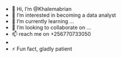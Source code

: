 - 👋 Hi, I’m @Khalemabrian
- 👀 I’m interested in becoming a data analyst
- 🌱 I’m currently learning ...
- 💞️ I’m looking to collaborate on ...
- 📫 reach me on +256770733050
- 
- ⚡ Fun fact, gladly patient

<!---
Khalemabrian/Khalemabrian is a ✨ special ✨ repository because its `README.md` (this file) appears on your GitHub profile.
You can click the Preview link to take a look at your changes.
--->
